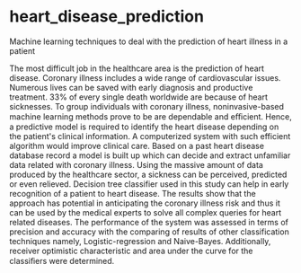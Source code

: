 # heart_disease_prediction
Machine learning techniques to deal with the prediction of heart illness in a patient

The most difficult job in the healthcare area is the prediction of heart disease. Coronary illness includes a wide range of cardiovascular issues. Numerous lives can be saved with early diagnosis and productive treatment. 33% of every single death worldwide are because of heart sicknesses. To group individuals with coronary illness, noninvasive-based machine learning methods prove to be are dependable and eﬃcient. Hence, a predictive model is required to identify the heart disease depending on the patient's clinical information. A computerized system with such efficient algorithm would improve clinical care. Based on a past heart disease database record a model is built up which can decide and extract unfamiliar data related with coronary illness. Using the massive amount of data produced by the healthcare sector, a sickness can be perceived, predicted or even relieved. Decision tree classifier used in this study can help in early recognition of a patient to heart disease. The results show that the approach has potential in anticipating the coronary illness risk and thus it can be used by the medical experts to solve all complex queries for heart related diseases. The performance of the system was assessed in terms of precision and accuracy with the comparing of results of other classification techniques namely, Logistic-regression and Naive-Bayes. Additionally, receiver optimistic characteristic and area under the curve for the classiﬁers were determined.
